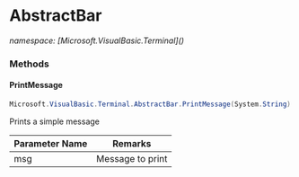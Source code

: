 ﻿# AbstractBar
_namespace: [Microsoft.VisualBasic.Terminal](<a href="#" onClick="load('/docs/Microsoft.VisualBasic.Terminal/index.md')"></a>)_





### Methods

#### PrintMessage
```csharp
Microsoft.VisualBasic.Terminal.AbstractBar.PrintMessage(System.String)
```
Prints a simple message

|Parameter Name|Remarks|
|--------------|-------|
|msg|Message to print|



